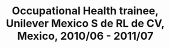 ---
title: "Occupational Health trainee, Unilever Mexico S de RL de CV, Mexico, 2010/06 - 2011/07"
excerpt: "
* Assist in health risk assessments.

* Raise awareness of good  practices to prevent work-related injuries, illnesses, and stress through on-site campaigns.
"

collection: portfolio
---